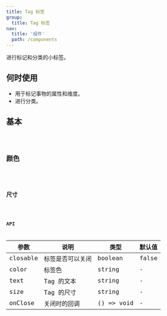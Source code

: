 ```yaml
---
title: Tag 标签
group:
  title: Tag 标签
nav:
  title: '组件'
  path: /components
---
```


进行标记和分类的小标签。

## 何时使用

- 用于标记事物的属性和维度。
- 进行分类。

## 基本

<code src="./demos/base.tsx" />

## 颜色

<code src="./demos/color.tsx" />

## 尺寸

<code src="./demos/size.tsx" />

## API

| 参数     | 说明             | 类型       | 默认值 |
| -------- | ---------------- | ---------- | ------ |
| closable | 标签是否可以关闭 | boolean    | false  |
| color    | 标签色           | string     | -      |
| text     | Tag 的文本       | string     | -      |
| size     | Tag 的尺寸       | string     | -      |
| onClose  | 关闭时的回调     | () => void | -      |
